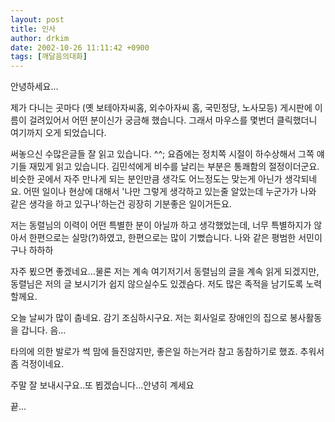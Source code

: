 ```yaml
---
layout: post
title: 인사
author: drkim
date: 2002-10-26 11:11:42 +0900
tags: [깨달음의대화]
---
```

안녕하세요...
  
제가 다니는 곳마다 (옛 보테아자씨홈, 외수아자씨 홈, 국민정당, 노사모등) 게시판에 이름이 걸려있어서 어떤 분이신가 궁금해 했습니다. 그래서 마우스를 몇번더 클릭했더니 여기까지 오게 되었습니다.
  

  
써놓으신 수많은글들 잘 읽고 있습니다. ^^; 요즘에는 정치쪽 시절이 하수상해서 그쪽 얘기들 재밌게 읽고 있습니다. 김민석에게 비수를 날리는 부분은 통쾌함의 절정이더군요. 비슷한 곳에서 자주 만나게 되는 분인만큼 생각도 어느정도는 맞는게 아닌가 생각되네요. 어떤 일이나 현상에 대해서 '나만 그렇게 생각하고 있는줄 알았는데 누군가가 나와 같은 생각을 하고 있구나'하는건 굉장히 기분좋은 일이거든요.
  

  
저는 동렬님의 이력이 어떤 특별한 분이 아닐까 하고 생각했었는데, 너무 특별하지가 않아서 한편으로는 실망(?)하였고, 한편으로는 많이 기뻤습니다. 나와 같은 평범한 서민이구나 하하하
  

  
자주 뵜으면 좋겠네요...물론 저는 계속 여기저기서 동렬님의 글을 계속 읽게 되겠지만, 동렬님은 저의 글 보시기가 쉽지 않으실수도 있겠슴다. 저도 많은 족적을 남기도록 노력할께요.
  

  
오늘 날씨가 많이 춥네요. 감기 조심하시구요. 저는 회사일로 장애인의 집으로 봉사활동을 갑니다. 음...
  
타의에 의한 발로가 썩 맘에 들진않지만, 좋은일 하는거라 참고 동참하기로 했죠. 추워서 좀 걱정이네요.
  
주말 잘 보내시구요..또 뵙겠습니다...안녕히 계세요
  

  
끝...
